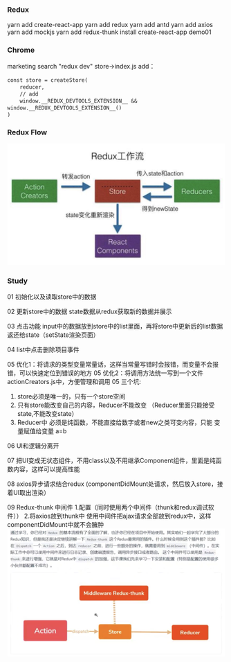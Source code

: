 ### Redux
yarn add create-react-app
yarn add redux
yarn add antd 
yarn add axios
yarn add mockjs
yarn add redux-thunk
install create-react-app demo01
### Chrome
marketing search "redux dev"
store->index.js add：
```
const store = createStore(
    reducer,
    // add
    window.__REDUX_DEVTOOLS_EXTENSION__ && window.__REDUX_DEVTOOLS_EXTENSION__()
)

```
### Redux Flow
![avatar](./Redux.jpg)

### Study
01 初始化以及读取store中的数据

02 更新store中的数据 state数据从redux获取新的数据并展示

03 点击功能 input中的数据放到store中的list里面，再将store中更新后的list数据返还给state（setState渲染页面）

04 list中点击删除项目事件

05 优化1：将请求的类型变量常量话，这样当常量写错时会报错，而变量不会报错，可以快速定位到错误的地方
05 优化2：将调用方法统一写到一个文件actionCreators.js中，方便管理和调用
05 三个坑:
1. store必须是唯一的，只有一个store空间
2. 只有store能改变自己的内容，Reducer不能改变 （Reducer里面只能接受state,不能改变state）
3. Reducer中 必须是纯函数，不能直接给数字或者new之类可变内容，只能 变量赋值给变量 a=b

06 UI和逻辑分离开

07 把UI变成无状态组件，不用class以及不用继承Component组件，里面是纯函数内容，这样可以提高性能

08 axios异步请求结合redux (componentDidMount处请求，然后放入store，接着UI取出渲染）

09 Redux-thunk 中间件
1.配置（同时使用两个中间件（thunk和redux调试软件））
2.将axios放到thunk中
使用中间件把ajax请求全部放到redux中，这样componentDidMount中就不会臃肿
![avatar](./Redux-thunk.jpg)
